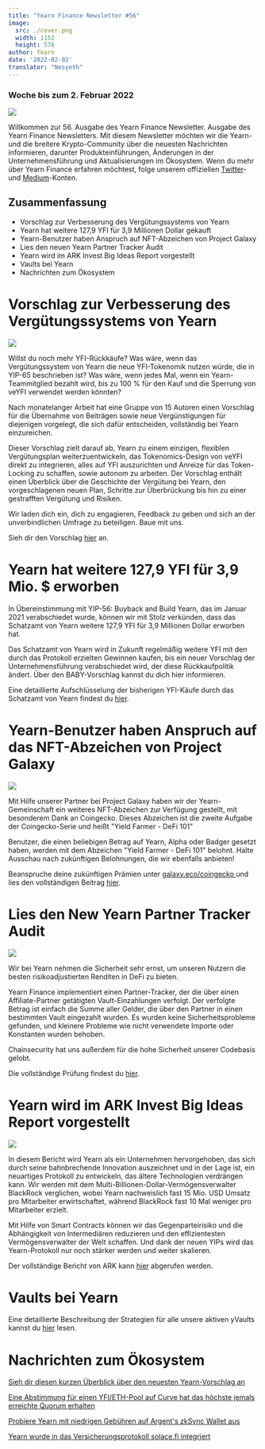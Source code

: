 ```yaml
---
title: "Yearn Finance Newsletter #56"
image:
  src: ./cover.png
  width: 1152
  height: 576
author: Yearn
date: '2022-02-02'
translator: "Nesyeth"
---
```


### Woche bis zum 2. Februar 2022

![](./image1.jpg?w=1456&h=733)

Willkommen zur 56. Ausgabe des Yearn Finance Newsletter. Ausgabe des Yearn Finance Newsletters. Mit diesem Newsletter möchten wir die Yearn- und die breitere Krypto-Community über die neuesten Nachrichten informieren, darunter Produkteinführungen, Änderungen in der Unternehmensführung und Aktualisierungen im Ökosystem. Wenn du mehr über Yearn Finance erfahren möchtest, folge unserem offiziellen [Twitter](https://twitter.com/iearnfinance)- und [Medium](https://medium.com/iearn)-Konten.

## Zusammenfassung

- Vorschlag zur Verbesserung des Vergütungssystems von Yearn
- Yearn hat weitere 127,9 YFI für 3,9 Millionen Dollar gekauft
- Yearn-Benutzer haben Anspruch auf NFT-Abzeichen von Project Galaxy
- Lies den neuen Yearn Partner Tracker Audit
- Yearn wird im ARK Invest Big Ideas Report vorgestellt
- Vaults bei Yearn
- Nachrichten zum Ökosystem

# Vorschlag zur Verbesserung des Vergütungssystems von Yearn

![](./image2.jpg?w=1456&h=1456)

Willst du noch mehr YFI-Rückkäufe? Was wäre, wenn das Vergütungssystem von Yearn die neue YFI-Tokenomik nutzen würde, die in YIP-65 beschrieben ist? Was wäre, wenn jedes Mal, wenn ein Yearn-Teammitglied bezahlt wird, bis zu 100 % für den Kauf und die Sperrung von veYFI verwendet werden könnten?

Nach monatelanger Arbeit hat eine Gruppe von 15 Autoren einen Vorschlag für die Übernahme von Beiträgen sowie neue Vergünstigungen für diejenigen vorgelegt, die sich dafür entscheiden, vollständig bei Yearn einzureichen.

Dieser Vorschlag zielt darauf ab, Yearn zu einem einzigen, flexiblen Vergütungsplan weiterzuentwickeln, das Tokenomics-Design von veYFI direkt zu integrieren, alles auf YFI auszurichten und Anreize für das Token-Locking zu schaffen, sowie autonom zu arbeiten. Der Vorschlag enthält einen Überblick über die Geschichte der Vergütung bei Yearn, den vorgeschlagenen neuen Plan, Schritte zur Überbrückung bis hin zu einer gestrafften Vergütung und Risiken.

Wir laden dich ein, dich zu engagieren, Feedback zu geben und sich an der unverbindlichen Umfrage zu beteiligen. Baue mit uns.

Sieh dir den Vorschlag [hier](https://gov.yearn.finance/t/proposal-streamlining-contributor-compensation/12247) an.

# Yearn hat weitere 127,9 YFI für 3,9 Mio. $ erworben

In Übereinstimmung mit YIP-56: Buyback and Build Yearn, das im Januar 2021 verabschiedet wurde, können wir mit Stolz verkünden, dass das Schatzamt von Yearn weitere 127,9 YFI für 3,9 Millionen Dollar erworben hat.

Das Schatzamt von Yearn wird in Zukunft regelmäßig weitere YFI mit den durch das Protokoll erzielten Gewinnen kaufen, bis ein neuer Vorschlag der Unternehmensführung verabschiedet wird, der diese Rückkaufpolitik ändert. Über den BABY-Vorschlag kannst du dich hier informieren.

Eine detaillierte Aufschlüsselung der bisherigen YFI-Käufe durch das Schatzamt von Yearn findest du [hier](https://gov.yearn.finance/t/yfi-buyback-auctions/10491/3).

# Yearn-Benutzer haben Anspruch auf das NFT-Abzeichen von Project Galaxy

![](./image3.jpg?w=680&h=372)

Mit Hilfe unserer Partner bei Project Galaxy haben wir der Yearn-Gemeinschaft ein weiteres NFT-Abzeichen zur Verfügung gestellt, mit besonderem Dank an Coingecko. Dieses Abzeichen ist die zweite Aufgabe der Coingecko-Serie und heißt "Yield Farmer - DeFi 101"

Benutzer, die einen beliebigen Betrag auf Yearn, Alpha oder Badger gesetzt haben, werden mit dem Abzeichen "Yield Farmer - DeFi 101" belohnt. Halte Ausschau nach zukünftigen Belohnungen, die wir ebenfalls anbieten!

Beanspruche deine zukünftigen Prämien unter [galaxy.eco/coingecko ](https://twitter.com/ProjectGalaxyHQ/status/1487048124182921220?s=20&t=Z5Z2328-bsM-BNCp9d1KAA) und lies den vollständigen Beitrag [hier](https://twitter.com/ProjectGalaxyHQ/status/1487048124182921220?s=20&t=Z5Z2328-bsM-BNCp9d1KAA).

# Lies den New Yearn Partner Tracker Audit

![](./image4.jpg?w=1456&h=819)

Wir bei Yearn nehmen die Sicherheit sehr ernst, um unseren Nutzern die besten risikoadjustierten Renditen in DeFi zu bieten.

Yearn Finance implementiert einen Partner-Tracker, der die über einen Affiliate-Partner getätigten Vault-Einzahlungen verfolgt. Der verfolgte Betrag ist einfach die Summe aller Gelder, die über den Partner in einen bestimmten Vault eingezahlt wurden. Es wurden keine Sicherheitsprobleme gefunden, und kleinere Probleme wie nicht verwendete Importe oder Konstanten wurden behoben.

Chainsecurity hat uns außerdem für die hohe Sicherheit unserer Codebasis gelobt.

Die vollständige Prüfung findest du [hier](https://chainsecurity.com/security-audit/yearn-finance-partner-tracker/).

# Yearn wird im ARK Invest Big Ideas Report vorgestellt

![](./image5.jpg?w=1456&h=819)

In diesem Bericht wird Yearn als ein Unternehmen hervorgehoben, das sich durch seine bahnbrechende Innovation auszeichnet und in der Lage ist, ein neuartiges Protokoll zu entwickeln, das ältere Technologien verdrängen kann. Wir werden mit dem Multi-Billionen-Dollar-Vermögensverwalter BlackRock verglichen, wobei Yearn nachweislich fast 15 Mio. USD Umsatz pro Mitarbeiter erwirtschaftet, während BlackRock fast 10 Mal weniger pro Mitarbeiter erzielt.

Mit Hilfe von Smart Contracts können wir das Gegenparteirisiko und die Abhängigkeit von Intermediären reduzieren und den effizientesten Vermögensverwalter der Welt schaffen. Und dank der neuen YIPs wird das Yearn-Protokoll nur noch stärker werden und weiter skalieren.

Der vollständige Bericht von ARK kann [hier](https://research.ark-invest.com/hubfs/1_Download_Files_ARK-Invest/White_Papers/ARK_BigIdeas2022.pdf?hsCtaTracking=217bbc93-a71a-4c2b-9959-0842b6fe301c%7C2653a4d0-af35-42f0-853a-c5f90f002abb) abgerufen werden.

# Vaults bei Yearn

Eine detaillierte Beschreibung der Strategien für alle unsere aktiven yVaults kannst du [hier](https://medium.com/yearn-state-of-the-vaults/the-vaults-at-yearn-9237905ffed3) lesen.

# Nachrichten zum Ökosystem

[Sieh dir diesen kurzen Überblick über den neuesten Yearn-Vorschlag an](https://twitter.com/0x7d54/status/1487252998023745540)

[Eine Abstimmung für einen YFI/ETH-Pool auf Curve hat das höchste jemals erreichte Quorum erhalten](https://twitter.com/CurveFinance/status/1487764860553371648)

[Probiere Yearn mit niedrigen Gebühren auf Argent's zkSync Wallet aus](https://twitter.com/argentHQ/status/1487014855592849414)

[Yearn wurde in das Versicherungsprotokoll solace.fi integriert](https://twitter.com/SolaceFi/status/1486145688291487749?s=20&t=fTfbPYIAOA5xVim5BETQZQ)
